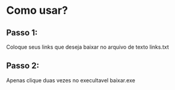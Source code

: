 # Como usar?

## Passo 1:
Coloque seus links que deseja baixar no arquivo de texto links.txt
## Passo 2: 
Apenas clique duas vezes no execultavel baixar.exe
